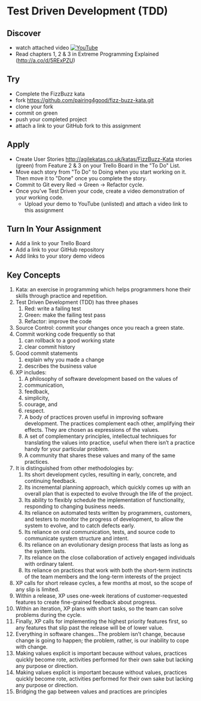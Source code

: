 # Test Driven Development (TDD)

## Discover
-  watch attached video [![YouTube](https://i.ytimg.com/vi/7y7KJN5qWic/default.jpg)](https://www.youtube.com/watch?v=7y7KJN5qWic)
- Read chapters 1, 2 & 3 in Extreme Programming Explained (http://a.co/d/5RExPZU)

## Try
- Complete the FizzBuzz kata
- fork https://github.com/pairing4good/fizz-buzz-kata.git
- clone your fork
- commit on green
- push your completed project
- attach a link to your GitHub fork to this assignment

## Apply
- Create User Stories http://agilekatas.co.uk/katas/FizzBuzz-Kata stories (green) from Feature 2 & 3 on your Trello Board in the "To Do" List.
- Move each story from "To Do" to Doing when you start working on it.  Then move it to "Done" once you complete the story.
- Commit to Git every Red -> Green -> Refactor cycle.
- Once you’ve Test Driven your code, create a video demonstration of your working code.
  - Upload your demo to YouTube (unlisted) and attach a video link to this assignment

## Turn In Your Assignment
- Add a link to your Trello Board
- Add a link to your GitHub repository
- Add links to your story demo videos

## Key Concepts
1. Kata: an exercise in programming which helps programmers hone their skills through practice and repetition.
1. Test Driven Development (TDD) has three phases
   1. Red: write a failing test
   1. Green: make the failing test pass
   1. Refactor: improve the code
1. Source Control: commit your changes once you reach a green state.
1. Commit working code frequently so that
   1. can rollback to a good working state
   1. clear commit history
1. Good commit statements
   1. explain why you made a change
   1. describes the business value
1. XP includes:
   1. A philosophy of software development based on the values of 
     1. communication, 
     1. feedback, 
     1. simplicity, 
     1. courage, and 
     1. respect.
   1. A body of practices proven useful in improving software development. The practices complement each other, amplifying their effects. They are chosen as expressions of the values.
   1. A set of complementary principles, intellectual techniques for translating the values into practice, useful when there isn’t a practice handy for your particular problem.
   1. A community that shares these values and many of the same practices.
1. It is distinguished from other methodologies by:
   1. Its short development cycles, resulting in early, concrete, and continuing feedback.
   1. Its incremental planning approach, which quickly comes up with an overall plan that is expected to evolve through the life of the project.
   1. Its ability to flexibly schedule the implementation of functionality, responding to changing business needs.
   1. Its reliance on automated tests written by programmers, customers, and testers to monitor the progress of development, to allow the system to evolve, and to catch defects early.
   1. Its reliance on oral communication, tests, and source code to communicate system structure and intent.
   1. Its reliance on an evolutionary design process that lasts as long as the system lasts.
   1. Its reliance on the close collaboration of actively engaged individuals with ordinary talent.
   1. Its reliance on practices that work with both the short-term instincts of the team members and the long-term interests of the project
1. XP calls for short release cycles, a few months at most, so the scope of any slip is limited. 
1. Within a release, XP uses one-week iterations of customer-requested features to create fine-grained feedback about progress.
1. Within an iteration, XP plans with short tasks, so the team can solve problems during the cycle. 
1. Finally, XP calls for implementing the highest priority features first, so any features that slip past the release will be of lower value.
1. Everything in software changes...The problem isn’t change, because change is going to happen; the problem, rather, is our inability to cope with change.
1. Making values explicit is important because without values, practices quickly become rote, activities performed for their own sake but lacking any purpose or direction.
1. Making values explicit is important because without values, practices quickly become rote, activities performed for their own sake but lacking any purpose or direction.
1. Bridging the gap between values and practices are principles
